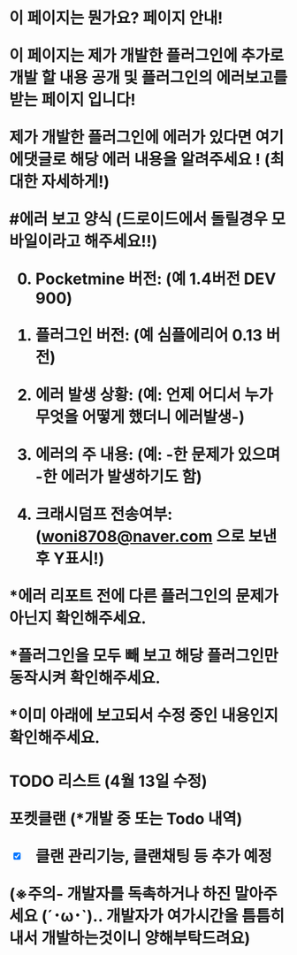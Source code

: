  <h1> 이 페이지는 뭔가요? 페이지 안내!

이 페이지는 제가 개발한 플러그인에 추가로
개발 할 내용 공개 및 플러그인의 에러보고를 받는 페이지 입니다!

제가 개발한 플러그인에 에러가 있다면 여기에댓글로 해당 에러 내용을 알려주세요 ! (최대한 자세하게!)

#에러 보고 양식
(드로이드에서 돌릴경우 모바일이라고 해주세요!!)

0. Pocketmine 버전: (예 1.4버전 DEV 900)

1. 플러그인 버전: (예 심플에리어 0.13 버전)

2. 에러 발생 상황: (예: 언제 어디서 누가 무엇을 어떻게 했더니 에러발생-)

3. 에러의 주 내용: (예:  -한 문제가 있으며 -한 에러가 발생하기도 함)

4. 크래시덤프 전송여부: (woni8708@naver.com 으로 보낸후 Y표시!)

*에러 리포트 전에 다른 플러그인의 문제가 아닌지 확인해주세요.

*플러그인을 모두 빼 보고 해당 플러그인만 동작시켜 확인해주세요.

*이미 아래에 보고되서 수정 중인 내용인지 확인해주세요.

 <h1> TODO 리스트 (4월 13일 수정)

포켓클랜 (*개발 중 또는 Todo 내역)
- [x] 클랜 관리기능, 클랜채팅 등 추가 예정


(※주의- 개발자를 독촉하거나 하진 말아주세요 (´･ω･`)..
개발자가 여가시간을 틈틈히 내서 개발하는것이니 양해부탁드려요)
